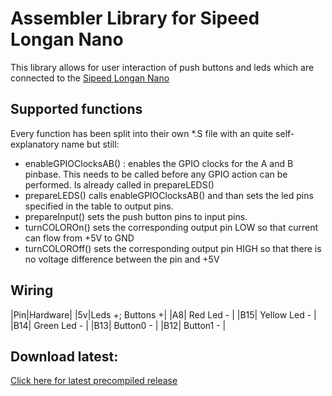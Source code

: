 # Assembler Library for Sipeed Longan Nano

This library allows for user interaction of push buttons and leds which are connected to the [Sipeed Longan Nano](https://longan.sipeed.com/en/)

## Supported functions
Every function has been split into their own *.S file with an quite self-explanatory name but still:
* enableGPIOClocksAB() : enables the GPIO clocks for the A and B pinbase. This needs to be called before any GPIO action can be performed. Is already called in prepareLEDS()
* prepareLEDS() calls enableGPIOClocksAB() and than sets the led pins specified in the table to output pins.
* prepareInput() sets the push button pins to input pins.
* turnCOLOROn() sets the corresponding output pin LOW so that current can flow from +5V to GND
* turnCOLOROff() sets the corresponding output pin HIGH so that there is no voltage difference between the pin and +5V


## Wiring
|Pin|Hardware|
|5v|Leds +; Buttons +|
|A8| Red Led - |
|B15| Yellow Led - |
|B14| Green Led - |
|B13| Button0 - |
|B12| Button1 - |

## Download latest:
[Click here for latest precompiled release](https://github.com/ChococookieOS/Sipeed-Longan-Nano-Traffic-Light-Library/releases)